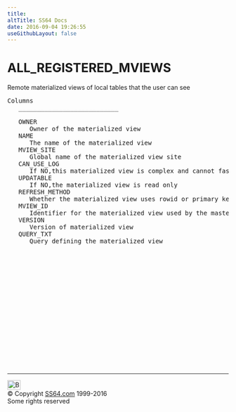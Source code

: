 ```yaml
---
title:
altTitle: SS64 Docs
date: 2016-09-04 19:26:55
useGithubLayout: false
---
```

<!-- #BeginLibraryItem "/Library/head_orad.lbi" --><!-- #EndLibraryItem --><h1>ALL_REGISTERED_MVIEWS </h1><p> Remote materialized views of local tables that the user can see </p> 
 
<pre>Columns
   ___________________________
 
   OWNER
      Owner of the materialized view
   NAME
      The name of the materialized view
   MVIEW_SITE
      Global name of the materialized view site
   CAN_USE_LOG
      If NO,this materialized view is complex and cannot fast refresh
   UPDATABLE
      If NO,the materialized view is read only
   REFRESH_METHOD
      Whether the materialized view uses rowid or primary key or object id for fast refresh
   MVIEW_ID
      Identifier for the materialized view used by the master for fast refresh
   VERSION
      Version of materialized view
   QUERY_TXT
      Query defining the materialized view

</pre><!-- #BeginLibraryItem "/Library/foot_orad.lbi" --><p>
<!-- oracle-footer -->
<ins class="adsbygoogle" style="display:inline-block;width:300px;height:250px" data-ad-client="ca-pub-6140977852749469" data-ad-slot="4275490898"></ins>
<script>
(adsbygoogle = window.adsbygoogle || []).push({});
</script></p>
<hr>
<div id="bl" class="footer"><a href="ALL_REGISTERED_MVIEWS.html#"><img src="../images/top.png" width="30" height="22" alt="Back to the Top"></a></div>
<div id="br" class="footer, tagline">© Copyright <a href="../index.html">SS64.com</a> 1999-2016<br>
Some rights reserved</div>
<!-- #EndLibraryItem -->

